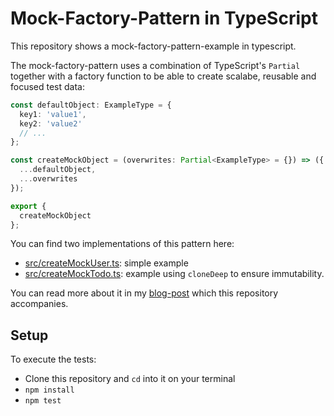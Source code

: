 # Mock-Factory-Pattern in TypeScript

This repository shows a mock-factory-pattern-example in typescript.

The mock-factory-pattern uses a combination of TypeScript's `Partial` together with a factory function to be able to create scalabe, reusable and focused test data:

```typescript
const defaultObject: ExampleType = {
  key1: 'value1',
  key2: 'value2'
  // ...
};

const createMockObject = (overwrites: Partial<ExampleType> = {}) => ({
  ...defaultObject,
  ...overwrites
});

export {
  createMockObject
};
```

You can find two implementations of this pattern here:

- [src/createMockUser.ts](./src/createMockUser.ts): simple example
- [src/createMockTodo.ts](./src/createMockTodo.ts): example using `cloneDeep` to ensure immutability.

You can read more about it in my [blog-post](https://dev.to/davelosert/mock-factory-pattern-in-typescript-44l9) which this repository accompanies.

## Setup

To execute the tests:

- Clone this repository and `cd` into it on your terminal
- `npm install`
- `npm test`
